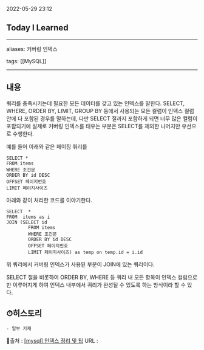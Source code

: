 2022-05-29 23:12
## Today I Learned
---
aliases: 커버링 인덱스

tags: [[MySQL]]

---

## 내용
쿼리를 충족시키는데 필요한 모든 데이터를 갖고 있는 인덱스를 말한다.
SELECT, WHERE, ORDER BY, LIMIT, GROUP BY 등에서 사용되는 모든 컬럼이 인덱스 컬럼 안에 다 포함된 경우를 말하는데, 다만 SELECT 절까지 포함하게 되면 너무 많은 컬럼이 포함되기에 실제로 커버링 인덱스를 태우는 부분은 SELECT를 제외한 나머지만 우선으로 수행한다.

 예를 들어 아래와 같은 페이징 쿼리를
 
```Mysql
SELECT *
FROM items
WHERE 조건문
ORDER BY id DESC
OFFSET 페이지번호
LIMIT 페이지사이즈
```

아래와 같이 처리한 코드를 이야기한다.
```Mysql
SELECT  *
FROM  items as i
JOIN (SELECT id
        FROM items
        WHERE 조건문
        ORDER BY id DESC
        OFFSET 페이지번호
        LIMIT 페이지사이즈) as temp on temp.id = i.id
```
위 쿼리에서 커버링 인덱스가 사용된 부분이 JOIN에 있는 쿼리이다.

SELECT 절을 비롯하여 ORDER BY, WHERE 등 쿼리 내 모든 항목이 인덱스 컬럼으로만 이루어지게 하여 인덱스 내부에서 쿼리가 완성될 수 있도록 하는 방식이라 할 수 있다.
## ⏱히스토리
	- 일부 기재


📙출처 : [[mysql] 인덱스 정리 및 팁](https://jojoldu.tistory.com/243)
URL :